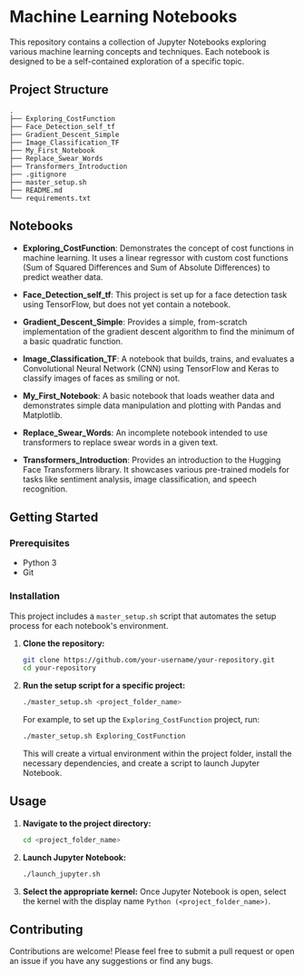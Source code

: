 # Machine Learning Notebooks

This repository contains a collection of Jupyter Notebooks exploring various machine learning concepts and techniques. Each notebook is designed to be a self-contained exploration of a specific topic.

## Project Structure

```
.
├── Exploring_CostFunction
├── Face_Detection_self_tf
├── Gradient_Descent_Simple
├── Image_Classification_TF
├── My_First_Notebook
├── Replace_Swear_Words
├── Transformers_Introduction
├── .gitignore
├── master_setup.sh
├── README.md
└── requirements.txt
```

## Notebooks

*   **Exploring_CostFunction**: Demonstrates the concept of cost functions in machine learning. It uses a linear regressor with custom cost functions (Sum of Squared Differences and Sum of Absolute Differences) to predict weather data.

*   **Face_Detection_self_tf**: This project is set up for a face detection task using TensorFlow, but does not yet contain a notebook.

*   **Gradient_Descent_Simple**: Provides a simple, from-scratch implementation of the gradient descent algorithm to find the minimum of a basic quadratic function.

*   **Image_Classification_TF**: A notebook that builds, trains, and evaluates a Convolutional Neural Network (CNN) using TensorFlow and Keras to classify images of faces as smiling or not.

*   **My_First_Notebook**: A basic notebook that loads weather data and demonstrates simple data manipulation and plotting with Pandas and Matplotlib.

*   **Replace_Swear_Words**: An incomplete notebook intended to use transformers to replace swear words in a given text.

*   **Transformers_Introduction**: Provides an introduction to the Hugging Face Transformers library. It showcases various pre-trained models for tasks like sentiment analysis, image classification, and speech recognition.

## Getting Started

### Prerequisites

* Python 3
* Git

### Installation

This project includes a `master_setup.sh` script that automates the setup process for each notebook's environment.

1. **Clone the repository:**
   ```bash
   git clone https://github.com/your-username/your-repository.git
   cd your-repository
   ```

2. **Run the setup script for a specific project:**
   ```bash
   ./master_setup.sh <project_folder_name>
   ```
   For example, to set up the `Exploring_CostFunction` project, run:
   ```bash
   ./master_setup.sh Exploring_CostFunction
   ```
   This will create a virtual environment within the project folder, install the necessary dependencies, and create a script to launch Jupyter Notebook.

## Usage

1. **Navigate to the project directory:**
   ```bash
   cd <project_folder_name>
   ```

2. **Launch Jupyter Notebook:**
   ```bash
   ./launch_jupyter.sh
   ```

3. **Select the appropriate kernel:**
   Once Jupyter Notebook is open, select the kernel with the display name `Python (<project_folder_name>)`.

## Contributing

Contributions are welcome! Please feel free to submit a pull request or open an issue if you have any suggestions or find any bugs.
